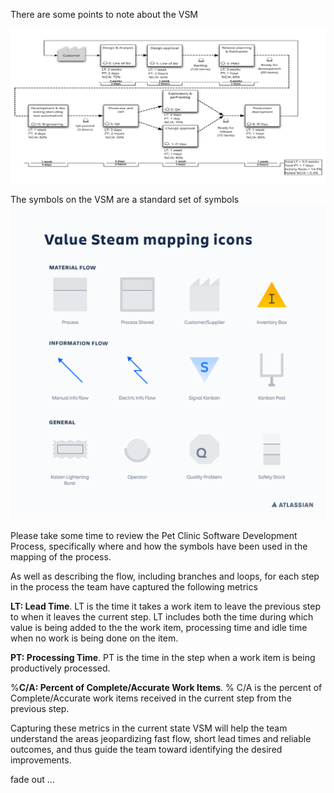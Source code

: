 There are some points to note about the VSM

![](../../assets/yellow-belt-devops-dojo/value-stream-mapping/valuestreammap.png)

The symbols on the VSM are a standard set of symbols ![](../../assets/yellow-belt-devops-dojo/value-stream-mapping/valuestreammap-symbols.png) 

Please take some time to review the Pet Clinic Software Development Process, specifically where and how the symbols have been used in the mapping of the process.

As well as describing the flow, including branches and loops, for each step in the process the team have captured the following metrics

**LT: Lead Time**. LT is the time it takes a work item to leave the previous step to when it leaves the current step. LT includes both the time during which value is being added to the the work item, processing time and idle time when no work is being done on the item.

**PT: Processing Time**. PT is the time in the step when a work item is being productively processed.

%**C/A: Percent of Complete/Accurate Work Items**. % C/A is the percent of Complete/Accurate work items received in the current step from the previous step.

Capturing these metrics in the current state VSM will help the team understand the areas jeopardizing fast flow, short lead times and reliable outcomes, and thus guide the team toward identifying the desired improvements.

fade out ... 